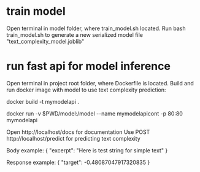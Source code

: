 # train model
Open terminal in model folder, where train_model.sh located.
Run bash train_model.sh to generate a new serialized model file
"text_complexity_model.joblib"

# run fast api for model inference

Open terminal in project root folder, where Dockerfile is located.
Build and run docker image with model to use text complexity prediction:

docker build -t mymodelapi .

docker run -v $PWD/model:/model --name mymodelapicont -p 80:80 mymodelapi

Open http://localhost/docs for documentation
Use POST http://localhost/predict for predicting text complexity

Body example:
{
    "excerpt": "Here is test string for simple text"
}

Response example:
{
    "target": -0.48087047917320835
}

